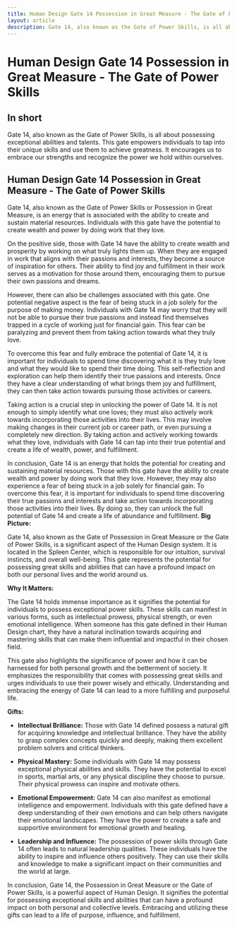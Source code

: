 ```yaml
---
title: Human Design Gate 14 Possession in Great Measure - The Gate of Power Skills
layout: article
description: Gate 14, also known as the Gate of Power Skills, is all about possessing exceptional abilities and talents. This gate empowers individuals to tap into their unique skills and use them to achieve greatness. It encourages us to embrace our strengths and recognize the power we hold within ourselves.
---
```

# Human Design Gate 14 Possession in Great Measure - The Gate of Power Skills
## In short
 Gate 14, also known as the Gate of Power Skills, is all about possessing exceptional abilities and talents. This gate empowers individuals to tap into their unique skills and use them to achieve greatness. It encourages us to embrace our strengths and recognize the power we hold within ourselves.

## Human Design Gate 14 Possession in Great Measure - The Gate of Power Skills
Gate 14, also known as the Gate of Power Skills or Possession in Great Measure, is an energy that is associated with the ability to create and sustain material resources. Individuals with this gate have the potential to create wealth and power by doing work that they love.

On the positive side, those with Gate 14 have the ability to create wealth and prosperity by working on what truly lights them up. When they are engaged in work that aligns with their passions and interests, they become a source of inspiration for others. Their ability to find joy and fulfillment in their work serves as a motivation for those around them, encouraging them to pursue their own passions and dreams.

However, there can also be challenges associated with this gate. One potential negative aspect is the fear of being stuck in a job solely for the purpose of making money. Individuals with Gate 14 may worry that they will not be able to pursue their true passions and instead find themselves trapped in a cycle of working just for financial gain. This fear can be paralyzing and prevent them from taking action towards what they truly love.

To overcome this fear and fully embrace the potential of Gate 14, it is important for individuals to spend time discovering what it is they truly love and what they would like to spend their time doing. This self-reflection and exploration can help them identify their true passions and interests. Once they have a clear understanding of what brings them joy and fulfillment, they can then take action towards pursuing those activities or careers.

Taking action is a crucial step in unlocking the power of Gate 14. It is not enough to simply identify what one loves; they must also actively work towards incorporating those activities into their lives. This may involve making changes in their current job or career path, or even pursuing a completely new direction. By taking action and actively working towards what they love, individuals with Gate 14 can tap into their true potential and create a life of wealth, power, and fulfillment.

In conclusion, Gate 14 is an energy that holds the potential for creating and sustaining material resources. Those with this gate have the ability to create wealth and power by doing work that they love. However, they may also experience a fear of being stuck in a job solely for financial gain. To overcome this fear, it is important for individuals to spend time discovering their true passions and interests and take action towards incorporating those activities into their lives. By doing so, they can unlock the full potential of Gate 14 and create a life of abundance and fulfillment.
**Big Picture:**

Gate 14, also known as the Gate of Possession in Great Measure or the Gate of Power Skills, is a significant aspect of the Human Design system. It is located in the Spleen Center, which is responsible for our intuition, survival instincts, and overall well-being. This gate represents the potential for possessing great skills and abilities that can have a profound impact on both our personal lives and the world around us.

**Why It Matters:**

The Gate 14 holds immense importance as it signifies the potential for individuals to possess exceptional power skills. These skills can manifest in various forms, such as intellectual prowess, physical strength, or even emotional intelligence. When someone has this gate defined in their Human Design chart, they have a natural inclination towards acquiring and mastering skills that can make them influential and impactful in their chosen field.

This gate also highlights the significance of power and how it can be harnessed for both personal growth and the betterment of society. It emphasizes the responsibility that comes with possessing great skills and urges individuals to use their power wisely and ethically. Understanding and embracing the energy of Gate 14 can lead to a more fulfilling and purposeful life.

**Gifts:**

- **Intellectual Brilliance:** Those with Gate 14 defined possess a natural gift for acquiring knowledge and intellectual brilliance. They have the ability to grasp complex concepts quickly and deeply, making them excellent problem solvers and critical thinkers.

- **Physical Mastery:** Some individuals with Gate 14 may possess exceptional physical abilities and skills. They have the potential to excel in sports, martial arts, or any physical discipline they choose to pursue. Their physical prowess can inspire and motivate others.

- **Emotional Empowerment:** Gate 14 can also manifest as emotional intelligence and empowerment. Individuals with this gate defined have a deep understanding of their own emotions and can help others navigate their emotional landscapes. They have the power to create a safe and supportive environment for emotional growth and healing.

- **Leadership and Influence:** The possession of power skills through Gate 14 often leads to natural leadership qualities. These individuals have the ability to inspire and influence others positively. They can use their skills and knowledge to make a significant impact on their communities and the world at large.

In conclusion, Gate 14, the Possession in Great Measure or the Gate of Power Skills, is a powerful aspect of Human Design. It signifies the potential for possessing exceptional skills and abilities that can have a profound impact on both personal and collective levels. Embracing and utilizing these gifts can lead to a life of purpose, influence, and fulfillment.